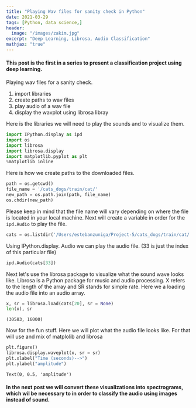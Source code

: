 ```yaml
---
title: "Playing Wav files for sanity check in Python"
date: 2021-03-29
tags: [Python, data science,]
header:
  image: "/images/zakim.jpg"
excerpt: "Deep Learning, Librosa, Audio Classification"
mathjax: "true"
---
```








#### This post is the first in a series to present a classification project using deep learning. ####

Playing wav files for a sanity check.

1. import libraries 
2. create paths to wav files
3. play audio of a wav file
4. display the wavplot using librosa libray 

Here is the libraries we will need to play the sounds and to visualize them.


```python
import IPython.display as ipd
import os
import librosa
import librosa.display
import matplotlib.pyplot as plt
%matplotlib inline
```

Here is how we create paths to the downloaded files.


```python
path = os.getcwd()
file_name = '/cats_dogs/train/cat/'
new_path = os.path.join(path, file_name)
os.chdir(new_path)
```

Please keep in mind that the file name will vary depending on where the file is located in your local machine.
Next will create a variable in order for the `ipd.Audio` to play the file.


```python
cats = os.listdir('/Users/estebanzuniga/Project-5/cats_dogs/train/cat/')

```

Using IPython.display. Audio we can play the audio file. (33 is just the index of this particular file)


```python
ipd.Audio(cats[33])
```





Next let's use the librosa package to visualize what the sound wave looks like.
Librosa is a Python package for music and audio processing. 
X refers to the length of the array and SR stands for simple rate. 
Here we a loading the audio file into an audio array.


```python
x, sr = librosa.load(cats[20], sr = None)
len(x), sr
```




    (30583, 16000)



Now for the fun stuff. Here we will plot what the audio file looks like. For that will use and mix of matplolib and librosa


```python
plt.figure()
librosa.display.waveplot(x, sr = sr)
plt.xlabel("Time (seconds)-->")
plt.ylabel("amplitude")
```




    Text(0, 0.5, 'amplitude')







#### In the next post we will convert these visualizations into spectrograms, which wil be necessary to in order to classify the audio using images instead of sound. ####
